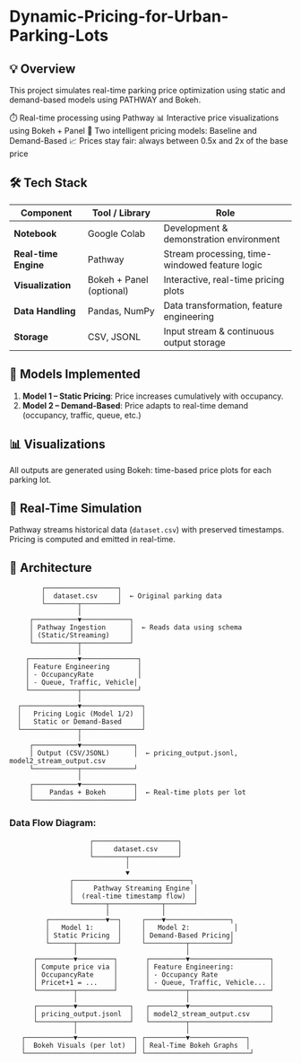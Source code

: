# Dynamic-Pricing-for-Urban-Parking-Lots

## 💡 Overview
This project simulates real-time parking price optimization using static and demand-based models using PATHWAY and Bokeh.

⏱️ Real-time processing using Pathway
📊 Interactive price visualizations using Bokeh + Panel
🧠 Two intelligent pricing models: Baseline and Demand-Based
📈 Prices stay fair: always between 0.5x and 2x of the base price

## 🛠 Tech Stack
| **Component**        | **Tool / Library**       | **Role**                                       |
| -------------------- | ------------------------ | ---------------------------------------------- |
| **Notebook**         | Google Colab             | Development & demonstration environment        |
| **Real-time Engine** | Pathway                  | Stream processing, time-windowed feature logic |
| **Visualization**    | Bokeh + Panel (optional) | Interactive, real-time pricing plots           |
| **Data Handling**    | Pandas, NumPy            | Data transformation, feature engineering       |
| **Storage**          | CSV, JSONL               | Input stream & continuous output storage       |

## 🧠 Models Implemented
1. **Model 1 – Static Pricing**: Price increases cumulatively with occupancy.
2. **Model 2 – Demand-Based**: Price adapts to real-time demand (occupancy, traffic, queue, etc.)

## 📊 Visualizations
All outputs are generated using Bokeh: time-based price plots for each parking lot.

## 🔁 Real-Time Simulation
Pathway streams historical data (`dataset.csv`) with preserved timestamps. Pricing is computed and emitted in real-time.

## 🧱 Architecture
            ┌──────────────────┐
            │  dataset.csv     │  ← Original parking data
            └────────┬─────────┘
                     │
         ┌───────────▼────────────┐
         │ Pathway Ingestion      │  ← Reads data using schema
         │ (Static/Streaming)     │
         └───────────┬────────────┘
                     │
        ┌────────────▼──────────────┐
        │ Feature Engineering       │
        │ - OccupancyRate           │
        │ - Queue, Traffic, Vehicle│
        └────────────┬──────────────┘
                     │
      ┌──────────────▼───────────────┐
      │   Pricing Logic (Model 1/2)  │
      │   Static or Demand-Based     │
      └──────────────┬───────────────┘
                     │
         ┌───────────▼─────────────┐
         │ Output (CSV/JSONL)      │  ← pricing_output.jsonl, model2_stream_output.csv
         └───────────┬─────────────┘
                     │
         ┌───────────▼─────────────┐
         │    Pandas + Bokeh       │  ← Real-time plots per lot
         └─────────────────────────┘


### Data Flow Diagram:

                        ┌─────────────────────┐
                        │     dataset.csv     │
                        └────────┬────────────┘
                                 │
                                 ▼
                   ┌─────────────────────────────┐
                   │     Pathway Streaming Engine │
                   │  (real-time timestamp flow)  │
                   └────────┬─────────────┬───────┘
                            │             │
             ┌──────────────▼──┐     ┌────▼────────────────┐
             │   Model 1:      │     │   Model 2:           │
             │ Static Pricing  │     │ Demand-Based Pricing│
             └──────┬──────────┘     └──────────┬──────────┘
                    │                           │
          ┌─────────▼─────────┐       ┌─────────▼────────────────────┐
          │ Compute price via │       │ Feature Engineering:         │
          │ OccupancyRate     │       │ - Occupancy Rate             │
          │ Pricet+1 = ...    │       │ - Queue, Traffic, Vehicle... │
          └─────────┬─────────┘       └─────────┬────────────────────┘
                    │                           │
          ┌─────────▼─────────────┐   ┌─────────▼────────────────────┐
          │ pricing_output.jsonl  │   │ model2_stream_output.csv     │
          └─────────┬─────────────┘   └─────────┬────────────────────┘
                    │                           │
       ┌────────────▼──────────────┐ ┌──────────▼──────────────┐
       │  Bokeh Visuals (per lot)  │ │ Real-Time Bokeh Graphs  │
       └───────────────────────────┘ └──────────────────────────┘





